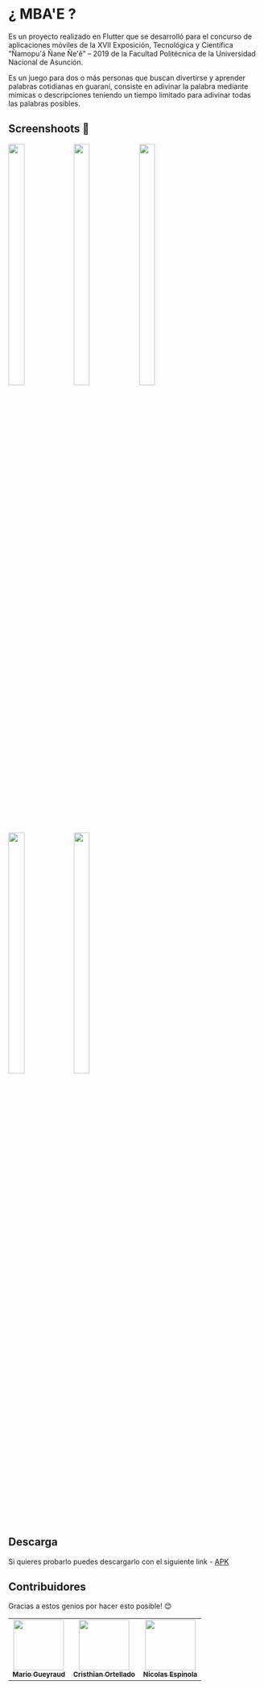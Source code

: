 # ¿ MBA'E ?

Es un proyecto realizado en Flutter que se desarrolló para el concurso de aplicaciones móviles de la XVII Exposición, Tecnológica y Científica “Ñamopu'ã Ñane Ñe'ê” – 2019 de la Facultad Politécnica de la Universidad Nacional de Asunción.

Es un juego para dos o más personas que buscan divertirse y aprender palabras cotidianas en guaraní, consiste en adivinar la palabra mediante mímicas o descripciones teniendo un tiempo limitado para adivinar todas las palabras posibles.

## Screenshoots :iphone:

<p float="left">
<img src="https://github.com/giullianocht/mbae/blob/master/screenshots/1.jpeg"  width="25%" height="35%" />
<img src="https://github.com/giullianocht/mbae/blob/master/screenshots/2.jpeg"  width="25%" height="35%" />
<img src="https://github.com/giullianocht/mbae/blob/master/screenshots/3.jpeg"  width="25%" height="35%" />
<img src="https://github.com/giullianocht/mbae/blob/master/screenshots/4.jpeg"  width="25%" height="35%" />
<img src="https://github.com/giullianocht/mbae/blob/master/screenshots/5.jpeg"  width="25%" height="35%" />
</p>

## Descarga

Si quieres probarlo puedes descargarlo con el siguiente link - [APK](https://drive.google.com/file/d/13tPavkOYm4HwBcKJELehp0ciIxUe91Wd/view)

## Contribuidores

Gracias a estos genios por hacer esto posible! :blush:

<table>
  <tr>    
<td align="center"><a href="https://github.com/mgueyraud"><img src="https://avatars.githubusercontent.com/u/9916318?s=460&u=69d4f24f5927a20133929ff65da0822e649b79d1&v=4" width="100px;" alt=""/><br /><sub><b>Mario Gueyraud</b></sub></a></td>
<td align="center"><a href="https://github.com/Cristhian-Ortellado"><img src="https://avatars.githubusercontent.com/u/57239257?s=460&v=4" width="100px;" alt=""/><br /><sub><b>Cristhian Ortellado</b></sub></a></td>
<td align="center"><a href="https://github.com/nicolasespinola"><img src="https://avatars.githubusercontent.com/u/77073121?s=460&v=4" width="100px;" alt=""/><br /><sub><b>Nicolas Espinola</b></sub></a></td>
  </tr>
</table>
